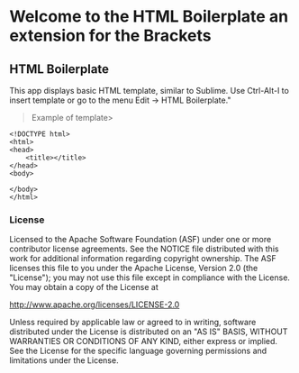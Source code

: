 # Welcome to the HTML Boilerplate an extension for the Brackets


## HTML Boilerplate

This app displays basic HTML template, similar to Sublime. Use Ctrl-Alt-I to insert template or go to the menu Edit -> HTML Boilerplate."

> Example of template>
```
<!DOCTYPE html>
<html>
<head>
    <title></title>
</head>
<body>

</body>
</html>
```


### License

Licensed to the Apache Software Foundation (ASF) under one or more contributor license agreements. See the NOTICE file distributed with this work for additional information regarding copyright ownership. The ASF licenses this file to you under the Apache License, Version 2.0 (the "License"); you may not use this file except in compliance with the License. You may obtain a copy of the License at

http://www.apache.org/licenses/LICENSE-2.0

Unless required by applicable law or agreed to in writing, software distributed under the License is distributed on an "AS IS" BASIS, WITHOUT WARRANTIES OR CONDITIONS OF ANY KIND, either express or implied. See the License for the specific language governing permissions and limitations under the License.
